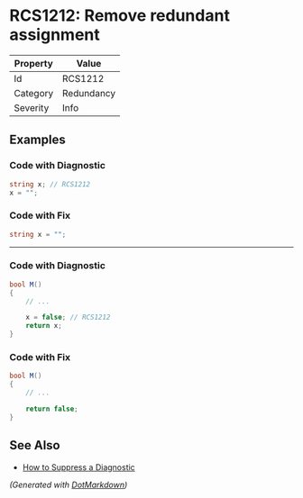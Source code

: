 # RCS1212: Remove redundant assignment

| Property | Value      |
| -------- | ---------- |
| Id       | RCS1212    |
| Category | Redundancy |
| Severity | Info       |

## Examples

### Code with Diagnostic

```csharp
string x; // RCS1212
x = "";
```

### Code with Fix

```csharp
string x = "";
```

- - -

### Code with Diagnostic

```csharp
bool M()
{
    // ...

    x = false; // RCS1212
    return x;
}
```

### Code with Fix

```csharp
bool M()
{
    // ...

    return false;
}
```

## See Also

* [How to Suppress a Diagnostic](../HowToConfigureAnalyzers.md#how-to-suppress-a-diagnostic)


*\(Generated with [DotMarkdown](http://github.com/JosefPihrt/DotMarkdown)\)*